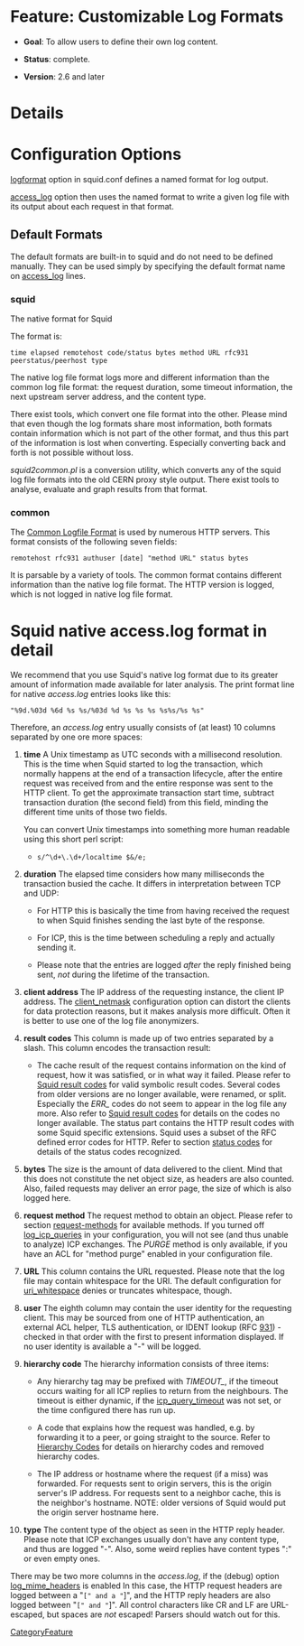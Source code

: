 # Feature: Customizable Log Formats

  - **Goal**: To allow users to define their own log content.

  - **Status**: complete.

  - **Version**: 2.6 and later

# Details

# Configuration Options

[logformat](http://www.squid-cache.org/Doc/config/logformat#) option in
squid.conf defines a named format for log output.

[access\_log](http://www.squid-cache.org/Doc/config/access_log#) option
then uses the named format to write a given log file with its output
about each request in that format.

## Default Formats

The default formats are built-in to squid and do not need to be defined
manually. They can be used simply by specifying the default format name
on [access\_log](http://www.squid-cache.org/Doc/config/access_log#)
lines.

### squid

The native format for Squid

The format is:

    time elapsed remotehost code/status bytes method URL rfc931 peerstatus/peerhost type

The native log file format logs more and different information than the
common log file format: the request duration, some timeout information,
the next upstream server address, and the content type.

There exist tools, which convert one file format into the other. Please
mind that even though the log formats share most information, both
formats contain information which is not part of the other format, and
thus this part of the information is lost when converting. Especially
converting back and forth is not possible without loss.

*squid2common.pl* is a conversion utility, which converts any of the
squid log file formats into the old CERN proxy style output. There exist
tools to analyse, evaluate and graph results from that format.

### common

The [Common Logfile
Format](http://www.w3.org/Daemon/User/Config/Logging.html#common-logfile-format)
is used by numerous HTTP servers. This format consists of the following
seven fields:

    remotehost rfc931 authuser [date] "method URL" status bytes

It is parsable by a variety of tools. The common format contains
different information than the native log file format. The HTTP version
is logged, which is not logged in native log file format.

# Squid native access.log format in detail

We recommend that you use Squid's native log format due to its greater
amount of information made available for later analysis. The print
format line for native *access.log* entries looks like this:

    "%9d.%03d %6d %s %s/%03d %d %s %s %s %s%s/%s %s"

Therefore, an *access.log* entry usually consists of (at least) 10
columns separated by one ore more spaces:

1.  **time** A Unix timestamp as UTC seconds with a millisecond
    resolution. This is the time when Squid started to log the
    transaction, which normally happens at the end of a transaction
    lifecycle, after the entire request was received from and the entire
    response was sent to the HTTP client. To get the approximate
    transaction start time, subtract transaction duration (the second
    field) from this field, minding the different time units of those
    two fields.
    
    You can convert Unix timestamps into something more human readable
    using this short perl script:
    
      - ``` 
        s/^\d+\.\d+/localtime $&/e;
        ```

2.  **duration** The elapsed time considers how many milliseconds the
    transaction busied the cache. It differs in interpretation between
    TCP and UDP:
    
      - For HTTP this is basically the time from having received the
        request to when Squid finishes sending the last byte of the
        response.
    
      - For ICP, this is the time between scheduling a reply and
        actually sending it.
    
      - Please note that the entries are logged *after* the reply
        finished being sent, *not* during the lifetime of the
        transaction.

3.  **client address** The IP address of the requesting instance, the
    client IP address. The
    [client\_netmask](http://www.squid-cache.org/Doc/config/client_netmask#)
    configuration option can distort the clients for data protection
    reasons, but it makes analysis more difficult. Often it is better to
    use one of the log file anonymizers.

4.  **result codes** This column is made up of two entries separated by
    a slash. This column encodes the transaction result:
    
      - The cache result of the request contains information on the kind
        of request, how it was satisfied, or in what way it failed.
        Please refer to [Squid result codes](#squid_result_codes) for
        valid symbolic result codes. Several codes from older versions
        are no longer available, were renamed, or split. Especially the
        *ERR\_* codes do not seem to appear in the log file any more.
        Also refer to [Squid result codes](#squid_result_codes) for
        details on the codes no longer available. The status part
        contains the HTTP result codes with some Squid specific
        extensions. Squid uses a subset of the RFC defined error codes
        for HTTP. Refer to section [status codes](#http_status_codes)
        for details of the status codes recognized.

5.  **bytes** The size is the amount of data delivered to the client.
    Mind that this does not constitute the net object size, as headers
    are also counted. Also, failed requests may deliver an error page,
    the size of which is also logged here.

6.  **request method** The request method to obtain an object. Please
    refer to section [request-methods](#request-methods) for available
    methods. If you turned off
    [log\_icp\_queries](http://www.squid-cache.org/Doc/config/log_icp_queries#)
    in your configuration, you will not see (and thus unable to analyze)
    ICP exchanges. The *PURGE* method is only available, if you have an
    ACL for "method purge" enabled in your configuration file.

7.  **URL** This column contains the URL requested. Please note that the
    log file may contain whitespace for the URI. The default
    configuration for
    [uri\_whitespace](http://www.squid-cache.org/Doc/config/uri_whitespace#)
    denies or truncates whitespace, though.

8.  **user** The eighth column may contain the user identity for the
    requesting client. This may be sourced from one of HTTP
    authentication, an external ACL helper, TLS authentication, or IDENT
    lookup (RFC [931](https://tools.ietf.org/rfc/rfc931#)) - checked in
    that order with the first to present information displayed. If no
    user identity is available a "-" will be logged.

9.  **hierarchy code** The hierarchy information consists of three
    items:
    
      - Any hierarchy tag may be prefixed with *TIMEOUT\_*, if the
        timeout occurs waiting for all ICP replies to return from the
        neighbours. The timeout is either dynamic, if the
        [icp\_query\_timeout](http://www.squid-cache.org/Doc/config/icp_query_timeout#)
        was not set, or the time configured there has run up.
    
      - A code that explains how the request was handled, e.g. by
        forwarding it to a peer, or going straight to the source. Refer
        to [Hierarchy
        Codes](/SquidFaq/SquidLogs#Hierarchy_Codes)
        for details on hierarchy codes and removed hierarchy codes.
    
      - The IP address or hostname where the request (if a miss) was
        forwarded. For requests sent to origin servers, this is the
        origin server's IP address. For requests sent to a neighbor
        cache, this is the neighbor's hostname. NOTE: older versions of
        Squid would put the origin server hostname here.

10. **type** The content type of the object as seen in the HTTP reply
    header. Please note that ICP exchanges usually don't have any
    content type, and thus are logged "-". Also, some weird replies have
    content types ":" or even empty ones.

There may be two more columns in the *access.log*, if the (debug) option
[log\_mime\_headers](http://www.squid-cache.org/Doc/config/log_mime_headers#)
is enabled In this case, the HTTP request headers are logged between a
"`[" and a "`\]", and the HTTP reply headers are also logged between
"`[" and "`\]". All control characters like CR and LF are URL-escaped,
but spaces are *not* escaped\! Parsers should watch out for this.

[CategoryFeature](/CategoryFeature#)

